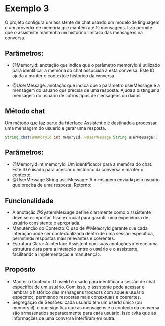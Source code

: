# Exemplo 3

O projeto configura um assistente de chat usando um modelo de linguagem e um provedor de memória que mantém até 10 mensagens. 
Isso permite que o assistente mantenha um histórico limitado das mensagens na conversa.

## Parâmetros:

- @MemoryId: anotação que indica que o parâmetro memoryId é utilizado para identificar a memória do chat associada a esta conversa.
Este ID ajuda a manter o contexto e histórico da conversa.

- @UserMessage: anotação que indica que o parâmetro userMessage é a mensagem do usuário que precisa de uma resposta.
Ajuda a distinguir a mensagem do usuário de outros tipos de mensagens ou dados.

## Método chat
Um método que faz parte da interface Assistent e é destinado a processar uma mensagem do usuário e gerar uma resposta.

```java
String chat(@MemoryId int memoryId, @UserMessage String userMessage);
```
## Parâmetros:

- @MemoryId int memoryId: Um identificador para a memória do chat. Este ID é usado para acessar o histórico da conversa e manter o contexto.
- @UserMessage String userMessage: A mensagem enviada pelo usuário que precisa de uma resposta.
Retorno:

## Funcionalidade
- A anotação @SystemMessage define claramente como o assistente deve se comportar. Isso é crucial para garantir uma experiência de usuário consistente e apropriada.
- Manutenção do Contexto: O uso de @MemoryId garante que cada interação pode ser contextualizada dentro de uma sessão específica, permitindo respostas mais relevantes e coerentes.
- Estrutura Clara: A interface Assistent com suas anotações oferece uma estrutura clara para a interação entre o usuário e o assistente, facilitando a implementação e manutenção.
## Propósito
- Manter o Contexto: O userId é usado para identificar a sessão de chat específica de um usuário. Com isso, o assistente pode acessar e lembrar o histórico das mensagens trocadas com aquele usuário específico, permitindo respostas mais contextuais e coerentes.
- Segregação de Sessões: Cada usuário tem um userId único (ou memoryId), o que significa que as mensagens e o contexto da conversa são armazenados separadamente para cada usuário. Isso evita que as informações de uma conversa interfiram em outra.
